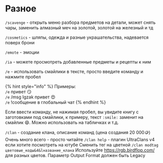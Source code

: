 # Разное

`/scavenge` - открыть меню разбора предметов на детали, может снять чары, заменить алмазный меч на золотой, золотой на железный и тд

`/cosmetics` - шляпы, одежда и разные украшательства, надевается поверх брони

`/emote` - эмоции

`/ia` - можете просмотреть добавленные предметы и рецепты к ним

`/e` - использовать смайлики в тексте, просто введите команду и нажмите пробел

{% hint style="info" %}
Примеры:\
`/e` привет :smirk:\
`/e` /msg Igzak привет 😍\
`/e` !сообщение в глобальный чат
{% endhint %}

Если ввести команду, не нажимая пробел, вы увидите книгу с заготовками под смайлики, к примеру, текст `:smile:` заменит на смайлик 😄. Можно использовать на табличках и т.д.

`/clan` - создание клана, описание команд (цена создания 20 000:coin:) Очень много всего - просто читайте `/clan help` - плагин UltraClans v4 если хотите посмотреть на ютубе Сменить тег на цветной `/clan modtag цветовые_коды&4&lназвание_клана` Используйте https://rgb.birdflop.com/ для разных цветов. Параметр Output Format должен быть Legacy
